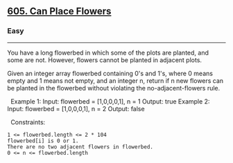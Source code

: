 <h2><a href="https://leetcode.com/problems/can-place-flowers/">605. Can Place Flowers</a></h2><h3>Easy</h3><hr>You have a long flowerbed in which some of the plots are planted, and some are not. However, flowers cannot be planted in adjacent plots.

Given an integer array flowerbed containing 0's and 1's, where 0 means empty and 1 means not empty, and an integer n, return if n new flowers can be planted in the flowerbed without violating the no-adjacent-flowers rule.

 
Example 1:
Input: flowerbed = [1,0,0,0,1], n = 1
Output: true
Example 2:
Input: flowerbed = [1,0,0,0,1], n = 2
Output: false

 
Constraints:


	1 <= flowerbed.length <= 2 * 104
	flowerbed[i] is 0 or 1.
	There are no two adjacent flowers in flowerbed.
	0 <= n <= flowerbed.length

